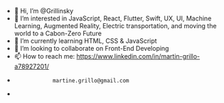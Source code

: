 - 👋 Hi, I’m @Grillinsky
- 👀 I’m interested in JavaScript, React, Flutter, Swift, UX, UI, Machine Learning, Augmented Reality, Electric transportation, and moving the world to a Cabon-Zero Future
- 🌱 I’m currently learning HTML, CSS & JavaScript
- 💞️ I’m looking to collaborate on Front-End Developing
- 📫 How to reach me: https://www.linkedin.com/in/martin-grillo-a78927201/
-                 martine.grillo@gmail.com
-                 

<!---
Grillinsky/Grillinsky is a ✨ special ✨ repository because its `README.md` (this file) appears on your GitHub profile.
You can click the Preview link to take a look at your changes.
--->
